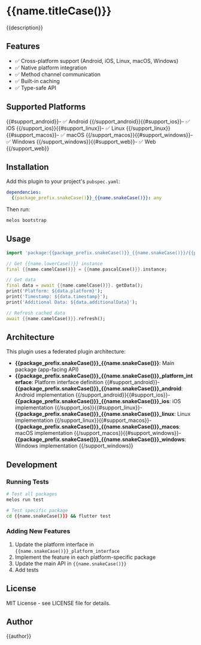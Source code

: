 # {{name.titleCase()}}

{{description}}

## Features

- ✅ Cross-platform support (Android, iOS, Linux, macOS, Windows)
- ✅ Native platform integration
- ✅ Method channel communication
- ✅ Built-in caching
- ✅ Type-safe API

## Supported Platforms

{{#support_android}}- ✅ Android
{{/support_android}}{{#support_ios}}- ✅ iOS
{{/support_ios}}{{#support_linux}}- ✅ Linux
{{/support_linux}}{{#support_macos}}- ✅ macOS
{{/support_macos}}{{#support_windows}}- ✅ Windows
{{/support_windows}}{{#support_web}}- ✅ Web
{{/support_web}}

## Installation

Add this plugin to your project's `pubspec.yaml`:

```yaml
dependencies:
  {{package_prefix.snakeCase()}}_{{name.snakeCase()}}: any
```

Then run:

```bash
melos bootstrap
```

## Usage

```dart
import 'package:{{package_prefix.snakeCase()}}_{{name.snakeCase()}}/{{package_prefix.snakeCase()}}_{{name.snakeCase()}}.dart';

// Get {{name.lowerCase()}} instance
final {{name.camelCase()}} = {{name.pascalCase()}}.instance;

// Get data
final data = await {{name.camelCase()}}. getData();
print('Platform: ${data.platform}');
print('Timestamp: ${data.timestamp}');
print('Additional Data: ${data.additionalData}');

// Refresh cached data
await {{name.camelCase()}}.refresh();
```

## Architecture

This plugin uses a federated plugin architecture:

- **{{package_prefix.snakeCase()}}_{{name.snakeCase()}}**: Main package (app-facing API)
- **{{package_prefix.snakeCase()}}_{{name.snakeCase()}}_platform_interface**: Platform interface definition
{{#support_android}}- **{{package_prefix.snakeCase()}}_{{name.snakeCase()}}_android**: Android implementation
{{/support_android}}{{#support_ios}}- **{{package_prefix.snakeCase()}}_{{name.snakeCase()}}_ios**: iOS implementation
{{/support_ios}}{{#support_linux}}- **{{package_prefix.snakeCase()}}_{{name.snakeCase()}}_linux**: Linux implementation
{{/support_linux}}{{#support_macos}}- **{{package_prefix.snakeCase()}}_{{name.snakeCase()}}_macos**: macOS implementation
{{/support_macos}}{{#support_windows}}- **{{package_prefix.snakeCase()}}_{{name.snakeCase()}}_windows**: Windows implementation
{{/support_windows}}

## Development

### Running Tests

```bash
# Test all packages
melos run test

# Test specific package
cd {{name.snakeCase()}} && flutter test
```

### Adding New Features

1. Update the platform interface in `{{name.snakeCase()}}_platform_interface`
2. Implement the feature in each platform-specific package
3. Update the main API in `{{name.snakeCase()}}`
4. Add tests

## License

MIT License - see LICENSE file for details.

## Author

{{author}}
